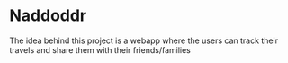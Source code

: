 Naddoddr
========

The idea behind this project is a webapp where the users can track their travels and share them with their friends/families

